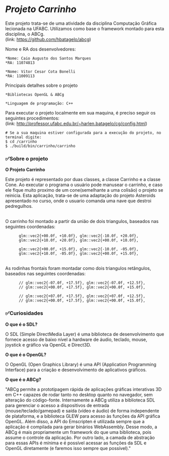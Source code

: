 # *Projeto Carrinho*
Este projeto trata-se de uma atividade da disciplina Computação Gráfica lecionada na UFABC.
Utilizamos como base o framework montado para esta disciplina, o ABCg. 
<br>(link: https://github.com/hbatagelo/abcg)

Nome e RA dos desenvolvedores:
			
	*Nome: Caio Augusto dos Santos Marques
	*RA: 11074813
	
	*Nome: Vitor Cesar Cota Bonelli
	*RA: 11009113

Principais detalhes sobre o projeto
			
	*Bibliotecas OpenGL & ABCg
	
	*Linguagem de programação: C++
  

Para executar o projeto localmente em sua maquina, é preciso seguir os seguintes procedimentos:
<br>(link: http://professor.ufabc.edu.br/~harlen.batagelo/cg/config.html)
```
# Se a sua maquina estiver configurada para a execução do projeto, no terminal digite:
$ cd /carrinho
$ ./build/bin/carrinho/carrinho

```


### ✅Sobre o projeto

**O Projeto Carrinho**

Este projeto é representado por duas classes, a classe Carrinho e a classe Cone. Ao executar o programa o usuário pode manusear o carrinho, e caso ele fique muito proximo de um cone(semelhante a uma colisão) o projeto se reinicia. Esta aplicação, trata-se de uma adaptação do projeto Asteroids apresentado no curso, onde o usuario comanda uma nave que destroi pedregulhos.

<br>O carrinho foi montado a partir da união de dois triangulos, baseados nas seguintes coordenadas:
```
      glm::vec2{+00.0f, +10.0f}, glm::vec2{-10.0f, +20.0f},
      glm::vec2{+10.0f, +20.0f}, glm::vec2{+00.0f, +10.0f}, 

      glm::vec2{+00.0f, +15.0f}, glm::vec2{-10.0f, -05.0f}, 
      glm::vec2{+10.0f, -05.0f}, glm::vec2{+00.0f, +15.0f},
```
<br>As rodinhas frontais foram montadar como dois triangulos retângulos, baseados nas seguintes coordenadas:
```
      // glm::vec2{-07.0f, +17.5f}, glm::vec2{-07.0f, +12.5f},
      // glm::vec2{+00.0f, +17.5f}, glm::vec2{+00.0f, +15.0f},
      
      // glm::vec2{+07.0f, +17.5f}, glm::vec2{+07.0f, +12.5f},
      // glm::vec2{+00.0f, +17.5f}, glm::vec2{+00.0f, +15.0f},
```


### ✅Curiosidades

**O que é o SDL?**

O SDL (Simple DirectMedia Layer) é uma biblioteca de desenvolvimento que fornece acesso de baixo nível a hardware de áudio, teclado, mouse, joystick e gráfico via OpenGL e Direct3D.

**O que é o OpenGL?**

O OpenGL (Open Graphics Library) é uma API (Application Programming Interface) para a criação e desenvolvimento de aplicativos gráficos.

**O que é o ABCg?**

"ABCg permite a prototipagem rápida de aplicações gráficas interativas 3D em C++ capazes de rodar tanto no desktop quanto no navegador, sem alteração do código-fonte.
Internamente a ABCg utiliza a biblioteca SDL para gerenciar o acesso a dispositivos de entrada (mouse/teclado/gamepad) e saída (vídeo e áudio) de forma independente de plataforma, e a biblioteca GLEW para acesso às funções da API gráfica OpenGL. Além disso, a API do Emscripten é utilizada sempre que a aplicação é compilada para gerar binários WebAssembly. Desse modo, a ABCg é mais propriamente um framework do que uma biblioteca, pois assume o controle da aplicação. Por outro lado, a camada de abstração para essas APIs é mínima e é possível acessar as funções da SDL e OpenGL diretamente (e faremos isso sempre que possível)."

